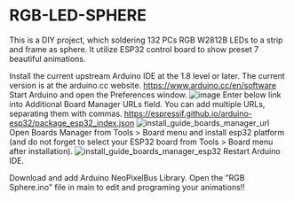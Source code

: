 # RGB-LED-SPHERE
This is a DIY project, which soldering 132 PCs RGB W2812B LEDs to a strip and frame as sphere. It utilize ESP32 control board to show preset 7 beautiful animations. 

Install the current upstream Arduino IDE at the 1.8 level or later. The current version is at the arduino.cc website. 
https://www.arduino.cc/en/software
Start Arduino and open the Preferences window.
![image](https://github.com/ellineguo/RGB-LED-SPHERE/assets/53522401/7f86a246-7a71-46ca-803a-51943fe48b29)
Enter below link into Additional Board Manager URLs field. You can add multiple URLs, separating them with commas.
https://espressif.github.io/arduino-esp32/package_esp32_index.json
![install_guide_boards_manager_url](https://github.com/ellineguo/RGB-LED-SPHERE/assets/53522401/4ca43edc-c810-4329-a824-2bae552df7c2)
Open Boards Manager from Tools > Board menu and install esp32 platform (and do not forget to select your ESP32 board from Tools > Board menu after installation).
![install_guide_boards_manager_esp32](https://github.com/ellineguo/RGB-LED-SPHERE/assets/53522401/17a074f1-507b-479e-b59d-8d5a82bf1025)
Restart Arduino IDE.

Download and add Arduino NeoPixelBus Library.
Open the "RGB Sphere.ino" file in main to edit and programing your animations!!
